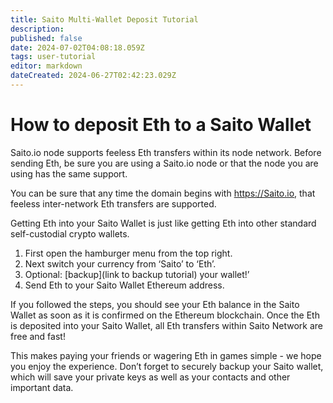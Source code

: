 ```yaml
---
title: Saito Multi-Wallet Deposit Tutorial
description: 
published: false
date: 2024-07-02T04:08:18.059Z
tags: user-tutorial
editor: markdown
dateCreated: 2024-06-27T02:42:23.029Z
---
```


# How to deposit Eth to a Saito Wallet

Saito.io node supports feeless Eth transfers within its node network. Before sending Eth, be sure you are using a Saito.io node or that the node you are using has the same support.

You can be sure that any time the domain begins with https://Saito.io, that feeless inter-network Eth transfers are supported.

Getting Eth into your Saito Wallet is just like getting Eth into other standard self-custodial crypto wallets.

1. First open the hamburger menu from the top right.
2. Next switch your currency from ‘Saito’ to ‘Eth’.
3. Optional: [backup](link to backup tutorial) your wallet!’
4. Send Eth to your Saito Wallet Ethereum address.

If you followed the steps, you should see your Eth balance in the Saito Wallet as soon as it is confirmed on the Ethereum blockchain. Once the Eth is deposited into your Saito Wallet, all Eth transfers within Saito Network are free and fast!

This makes paying your friends or wagering Eth in games simple - we hope you enjoy the experience. Don’t forget to securely backup your Saito wallet, which will save your private keys as well as your contacts and other important data.
